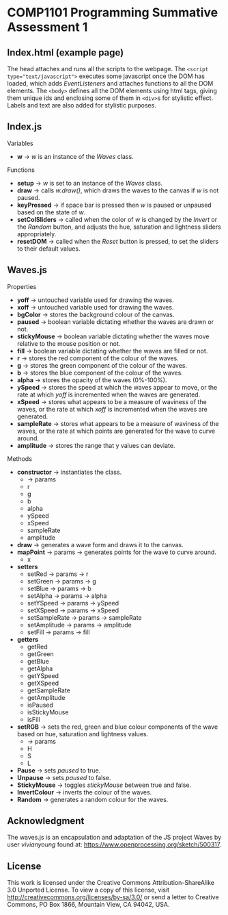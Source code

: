 COMP1101 Programming Summative Assessment 1
===========================================
	
Index.html (example page)
-------------------------

The head _<head>_ attaches and runs all the scripts to the webpage. The ```<script type="text/javascript">``` executes some javascript once the DOM has loaded, which adds _EventListeners_ and attaches functions to all the DOM elements. The ```<body>``` defines all the DOM elements using html tags, giving them unique ids and enclosing some of them in ```<div>```s for stylistic effect. Labels and text are also added for stylistic purposes.

Index.js
--------

Variables

- **w** -> _w_ is an instance of the _Waves_ class.

Functions

- **setup** -> _w_ is set to an instance of the _Waves_ class.
- **draw** -> calls _w.draw()_, which draws the waves to the canvas if _w_ is not paused.
- **keyPressed** -> if space bar is pressed then _w_ is paused or unpaused based on the state of _w_.
- **setColSliders** -> called when the color of _w_ is changed by the _Invert_ or  the _Random_ button, and adjusts the hue, saturation and lightness sliders appropriately.
- **resetDOM** -> called when the _Reset_ button is pressed, to set the sliders to their default values.

Waves.js
--------

Properties

- **yoff** -> untouched variable used for drawing the waves.
- **xoff** -> untouched variable used for drawing the waves.
- **bgColor** -> stores the background colour of the canvas.
- **paused** -> boolean variable dictating whether the waves are drawn or not.
- **stickyMouse** -> boolean variable dictating whether the waves move relative to the mouse position or not.
- **fill** -> boolean variable dictating whether the waves are filled or not.
- **r** -> stores the red component of the colour of the waves.
- **g** -> stores the green component of the colour of the waves.
- **b** -> stores the blue component of the colour of the waves.
- **alpha** -> stores the opacity of the waves (0%-100%).
- **ySpeed** -> stores the speed at which the waves appear to move, or the rate at which _yoff_ is incremented when the waves are generated.
- **xSpeed** -> stores what appears to be a measure of waviness of the waves, or the rate at which _xoff_ is incremented when the waves are generated.
- **sampleRate** -> stores what appears to be a measure of waviness of the waves, or the rate at which points are generated for the wave to curve around.
- **amplitude** -> stores the range that y values can deviate.

Methods

- **constructor** -> instantiates the class. 
	- -> params
	- r
	- g
	- b
	- alpha
	- ySpeed
	- xSpeed
	- sampleRate
	- amplitude
- **draw** -> generates a wave form and draws it to the canvas.
- **mapPoint** -> params -> generates points for the wave to curve around.
	- x
- **setters**
	- setRed -> params -> r
	- setGreen -> params -> g
	- setBlue -> params -> b
	- setAlpha -> params -> alpha
	- setYSpeed -> params -> ySpeed
	- setXSpeed -> params -> xSpeed
	- setSampleRate -> params -> sampleRate
	- setAmplitude -> params -> amplitude
	- setFill -> params -> fill
- **getters**
	- getRed
	- getGreen
	- getBlue
	- getAlpha
	- getYSpeed
	- getXSpeed
	- getSampleRate
	- getAmplitude
	- isPaused
	- isStickyMouse
	- isFill
- **setRGB** -> sets the red, green and blue colour components of the wave based on hue, saturation and lightness values.
	- -> params
	- H
	- S
	- L
- **Pause** -> sets _paused_ to true.
- **Unpause** -> sets _paused_ to false.
- **StickyMouse** -> toggles _stickyMouse_ between true and false.
- **InvertColour** -> inverts the colour of the waves.
- **Random** -> generates a random colour for the waves.

Acknowledgment
--------------

The waves.js is an encapsulation and adaptation of the JS project Waves by user _vivianyoung_ found at: https://www.openprocessing.org/sketch/500317.

License
-------

This work is licensed under the Creative Commons Attribution-ShareAlike 3.0 Unported License. To view a copy of this license, visit http://creativecommons.org/licenses/by-sa/3.0/ or send a letter to Creative Commons, PO Box 1866, Mountain View, CA 94042, USA.
